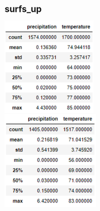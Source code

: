 # surfs_up

<img src="analysis/june_stats.PNG" height="300">

<img src="analysis/december_stats.PNG" height="300">

